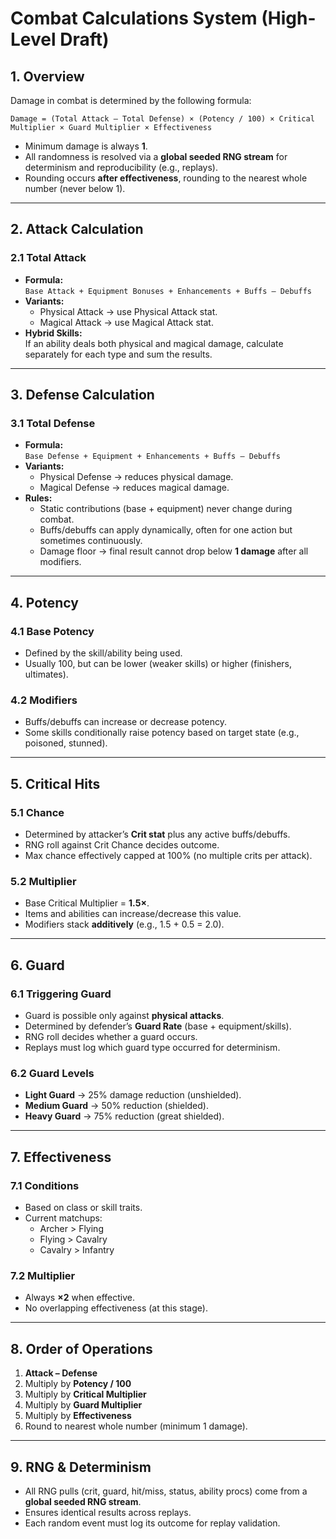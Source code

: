 # Combat Calculations System (High-Level Draft)

## 1. Overview

Damage in combat is determined by the following formula:

`Damage = (Total Attack – Total Defense) × (Potency / 100) × Critical Multiplier × Guard Multiplier × Effectiveness`

- Minimum damage is always **1**.
- All randomness is resolved via a **global seeded RNG stream** for determinism and reproducibility (e.g., replays).
- Rounding occurs **after effectiveness**, rounding to the nearest whole number (never below 1).

---

## 2. Attack Calculation

### 2.1 Total Attack

- **Formula:**  
  `Base Attack + Equipment Bonuses + Enhancements + Buffs – Debuffs`
- **Variants:**
  - Physical Attack → use Physical Attack stat.
  - Magical Attack → use Magical Attack stat.
- **Hybrid Skills:**  
  If an ability deals both physical and magical damage, calculate separately for each type and sum the results.

---

## 3. Defense Calculation

### 3.1 Total Defense

- **Formula:**  
  `Base Defense + Equipment + Enhancements + Buffs – Debuffs`
- **Variants:**
  - Physical Defense → reduces physical damage.
  - Magical Defense → reduces magical damage.
- **Rules:**
  - Static contributions (base + equipment) never change during combat.
  - Buffs/debuffs can apply dynamically, often for one action but sometimes continuously.
  - Damage floor → final result cannot drop below **1 damage** after all modifiers.

---

## 4. Potency

### 4.1 Base Potency

- Defined by the skill/ability being used.
- Usually 100, but can be lower (weaker skills) or higher (finishers, ultimates).

### 4.2 Modifiers

- Buffs/debuffs can increase or decrease potency.
- Some skills conditionally raise potency based on target state (e.g., poisoned, stunned).

---

## 5. Critical Hits

### 5.1 Chance

- Determined by attacker’s **Crit stat** plus any active buffs/debuffs.
- RNG roll against Crit Chance decides outcome.
- Max chance effectively capped at 100% (no multiple crits per attack).

### 5.2 Multiplier

- Base Critical Multiplier = **1.5×**.
- Items and abilities can increase/decrease this value.
- Modifiers stack **additively** (e.g., 1.5 + 0.5 = 2.0).

---

## 6. Guard

### 6.1 Triggering Guard

- Guard is possible only against **physical attacks**.
- Determined by defender’s **Guard Rate** (base + equipment/skills).
- RNG roll decides whether a guard occurs.
- Replays must log which guard type occurred for determinism.

### 6.2 Guard Levels

- **Light Guard** → 25% damage reduction (unshielded).
- **Medium Guard** → 50% reduction (shielded).
- **Heavy Guard** → 75% reduction (great shielded).

---

## 7. Effectiveness

### 7.1 Conditions

- Based on class or skill traits.
- Current matchups:
  - Archer > Flying
  - Flying > Cavalry
  - Cavalry > Infantry

### 7.2 Multiplier

- Always **×2** when effective.
- No overlapping effectiveness (at this stage).

---

## 8. Order of Operations

1. **Attack – Defense**
2. Multiply by **Potency / 100**
3. Multiply by **Critical Multiplier**
4. Multiply by **Guard Multiplier**
5. Multiply by **Effectiveness**
6. Round to nearest whole number (minimum 1 damage).

---

## 9. RNG & Determinism

- All RNG pulls (crit, guard, hit/miss, status, ability procs) come from a **global seeded RNG stream**.
- Ensures identical results across replays.
- Each random event must log its outcome for replay validation.
